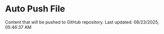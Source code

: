 # Auto Push File

Content that will be pushed to GitHub repository.
Last updated: 08/23/2025, 05:46:37 AM